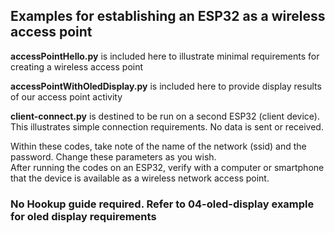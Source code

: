 ## Examples for establishing an ESP32 as a wireless access point

**accessPointHello.py** is included here to illustrate minimal requirements for creating a wireless access point

**accessPointWithOledDisplay.py** is included here to provide display results of our access point activity

**client-connect.py** is destined to be run on a second ESP32 (client device). This illustrates simple connection requirements. No data is sent or received.

Within these codes, take note of the name of the network (ssid) and the password. Change these parameters as you wish. <br />
After running the codes on an ESP32, verify with a computer or smartphone that the device is available as a wireless network access point.

### No Hookup guide required. Refer to 04-oled-display example for oled display requirements

